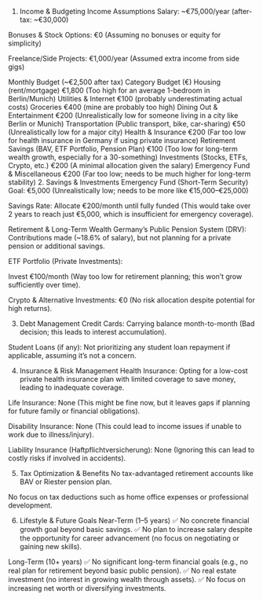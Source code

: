 1. Income & Budgeting
Income Assumptions
Salary: ~€75,000/year (after-tax: ~€30,000)

Bonuses & Stock Options: €0 (Assuming no bonuses or equity for simplicity)

Freelance/Side Projects: €1,000/year (Assumed extra income from side gigs)

Monthly Budget (~€2,500 after tax)
Category	Budget (€)
Housing (rent/mortgage)	€1,800 (Too high for an average 1-bedroom in Berlin/Munich)
Utilities & Internet	€100 (probably underestimating actual costs)
Groceries	€400 (mine are probably too high)
Dining Out & Entertainment	€200 (Unrealistically low for someone living in a city like Berlin or Munich)
Transportation (Public transport, bike, car-sharing)	€50 (Unrealistically low for a major city)
Health & Insurance	€200 (Far too low for health insurance in Germany if using private insurance)
Retirement Savings (BAV, ETF Portfolio, Pension Plan)	€100 (Too low for long-term wealth growth, especially for a 30-something)
Investments (Stocks, ETFs, Crypto, etc.)	€200 (A minimal allocation given the salary)
Emergency Fund & Miscellaneous	€200 (Far too low; needs to be much higher for long-term stability)
2. Savings & Investments
Emergency Fund (Short-Term Security)
Goal: €5,000 (Unrealistically low; needs to be more like €15,000–€25,000)

Savings Rate: Allocate €200/month until fully funded (This would take over 2 years to reach just €5,000, which is insufficient for emergency coverage).

Retirement & Long-Term Wealth
Germany’s Public Pension System (DRV): Contributions made (~18.6% of salary), but not planning for a private pension or additional savings.

ETF Portfolio (Private Investments):

Invest €100/month (Way too low for retirement planning; this won’t grow sufficiently over time).

Crypto & Alternative Investments: €0 (No risk allocation despite potential for high returns).

3. Debt Management
Credit Cards: Carrying balance month-to-month (Bad decision; this leads to interest accumulation).

Student Loans (if any): Not prioritizing any student loan repayment if applicable, assuming it’s not a concern.

4. Insurance & Risk Management
Health Insurance: Opting for a low-cost private health insurance plan with limited coverage to save money, leading to inadequate coverage.

Life Insurance: None (This might be fine now, but it leaves gaps if planning for future family or financial obligations).

Disability Insurance: None (This could lead to income issues if unable to work due to illness/injury).

Liability Insurance (Haftpflichtversicherung): None (Ignoring this can lead to costly risks if involved in accidents).

5. Tax Optimization & Benefits
No tax-advantaged retirement accounts like BAV or Riester pension plan.

No focus on tax deductions such as home office expenses or professional development.

6. Lifestyle & Future Goals
Near-Term (1–5 years)
✅ No concrete financial growth goal beyond basic savings.
✅ No plan to increase salary despite the opportunity for career advancement (no focus on negotiating or gaining new skills).

Long-Term (10+ years)
✅ No significant long-term financial goals (e.g., no real plan for retirement beyond basic public pension).
✅ No real estate investment (no interest in growing wealth through assets).
✅ No focus on increasing net worth or diversifying investments.
